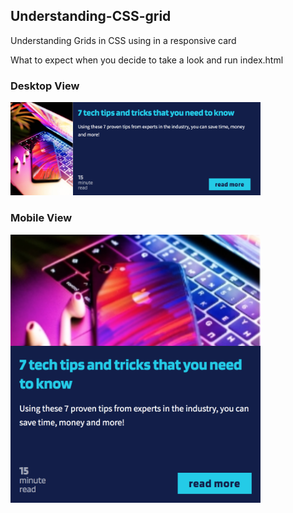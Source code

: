 ## Understanding-CSS-grid

Understanding Grids in CSS using in a responsive card

What to expect when you decide to take a look and run index.html

### Desktop View

<img src="Screenshots/desktop.png" width="400px">

### Mobile View

<img src="Screenshots/mobile.png" width="400px">
